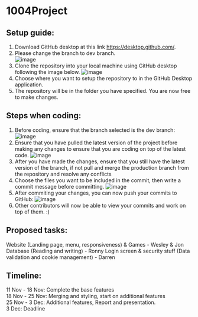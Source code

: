 # 1004Project

## Setup guide:
1. Download GitHub desktop at this link https://desktop.github.com/.
2. Please change the branch to dev branch.                                                      
![image](https://user-images.githubusercontent.com/23615745/141261129-da07775e-0afb-4e26-912e-a65bed8d77df.png)
3. Clone the repository into your local machine using GitHub desktop following the image below.
![image](https://user-images.githubusercontent.com/23615745/141261308-2ab08509-178e-4787-8af5-aa9f826a1d0d.png)
4. Choose where you want to setup the repository to in the GitHub Desktop application.
5. The repository will be in the folder you have specified. You are now free to make changes.

## Steps when coding:
1. Before coding, ensure that the branch selected is the dev branch:
![image](https://user-images.githubusercontent.com/23615745/141263528-ba9eab13-c454-4be3-b402-11519b867f4e.png)
2. Ensure that you have pulled the latest version of the project before making any changes to ensure that you are coding on top of the latest code.
![image](https://user-images.githubusercontent.com/23615745/141263721-b357c440-1d2e-4780-824c-62dd6ac61215.png)
3. After you have made the changes, ensure that you still have the latest version of the branch, if not pull and merge the production branch from the repository and resolve any conflicts
4. Choose the files you want to be included in the commit, then write a commit message before committing.
![image](https://user-images.githubusercontent.com/23615745/141264752-21b9880f-f550-4715-a76a-d25392379957.png)
5. After commiting your changes, you can now push your commits to GitHub:
![image](https://user-images.githubusercontent.com/23615745/141264921-23662750-e4ba-4961-92d3-6a833e2c7ec2.png)
6. Other contributors will now be able to view your commits and work on top of them. :)

## Proposed tasks:
Website (Landing page, menu, responsiveness) & Games  - Wesley & Jon
Database (Reading and writing)  - Ronny
Login screen & security stuff (Data validation and cookie management) - Darren

## Timeline:
11 Nov - 18 Nov: Complete the base features <br>
18 Nov - 25 Nov: Merging and styling, start on additional features <br>
25 Nov - 3 Dec: Additional features, Report and presentation. <br>
3 Dec: Deadline
